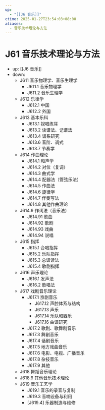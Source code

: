 ```yaml
---
up:
  - "[[J6 音乐]]"
ctime: 2025-01-27T23:54:03+08:00
aliases:
  - 音乐技术理论与方法
---
```


# J61 音乐技术理论与方法

- up: [[J6 音乐]]
- down:	
	- J611 音乐物理学、音乐生理学
		- J611.1 音乐物理学
		- J611.2 音乐生理学
	- J612 乐律学
		- J612.1 中国
		- J612.2 外国
	- J613 基本乐科
		- J613.1 视唱练耳
		- J613.2 读谱法、记谱法
		- J613.4 谱系研究
		- J613.6 音阶、调式
		- J613.7 节奏学
	- J614 作曲理论
		- J614.1 和声学
		- J614.2 对位（复调）
		- J614.3 曲式学
		- J614.4 配器法（管弦乐法）
		- J614.5 作曲法
		- J614.6 旋律学
		- J614.7 伴奏写法
		- J614.8 其他作曲理论
	- J614.9 作词法（音乐法）
		- J614.91 歌曲
		- J614.92 歌剧
		- J614.93 戏曲
		- J614.94 说唱
	- J615 指挥
		- J615.1 合唱指挥
		- J615.2 乐队指挥
		- J615.3 总谱读法
		- J615.4 歌剧指挥
	- J616 声乐理论
		- J616.1 发声法
		- J616.2 歌唱法
	- J617 戏剧音乐理论
		- J617.1 京剧音乐
			- J617.12 声腔体系与结构
			- J617.13 声乐
			- J617.14 乐队和器乐
			- J617.16 曲谱研究
		- J617.2 歌剧、歌舞剧音乐
		- J617.3 舞剧音乐
		- J617.4 话剧音乐
		- J617.5 地方戏曲音乐
		- J617.6 电影、电视、广播音乐
		- J617.8 杂技音乐
		- J617.9 其他
	- J618 舞蹈音乐理论
	- J618.9 其他音乐技术理论
	- J619 音乐工艺学
		- J619.1 音乐的录音与复制
		- J619.3 音响设备与利用
		- [J619.4] 乐器制造与维修
	
